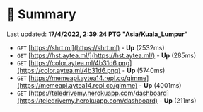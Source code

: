 # 📖 Summary
Last updated: **17/4/2022, 2:39:24 PTG "Asia/Kuala_Lumpur"**

- `GET` [https://shrt.ml](https://shrt.ml) - **Up** (2532ms)
- `GET` [https://hst.aytea.ml/](https://hst.aytea.ml/) - **Up** (285ms)
- `GET` [https://color.aytea.ml/4b31d6.png](https://color.aytea.ml/4b31d6.png) - **Up** (5740ms)
- `GET` [https://memeapi.aytea14.repl.co/gimme](https://memeapi.aytea14.repl.co/gimme) - **Up** (4001ms)
- `GET` [https://teledrivemy.herokuapp.com/dashboard](https://teledrivemy.herokuapp.com/dashboard) - **Up** (211ms)
